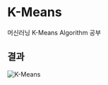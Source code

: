 # K-Means
머신러닝 K-Means Algorithm 공부

## 결과
![K-Means](https://user-images.githubusercontent.com/83276163/141696225-a120008a-df62-4a12-b880-4eb0c6c95d2d.gif)
